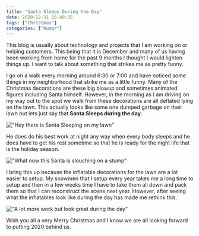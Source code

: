 ```yaml
---
title: "Santa Sleeps During the Day"
date: 2020-12-31 16:40:35
tags: ["Christmas"]
categories: ["humor"] 
---
```

This blog is usually about technology and projects that I am working on or helping customers. This being that it is December and many of us having been working from home for the past 9 months I thought I would lighten things up. I want to talk about something that  strikes me as pretty funny.

I go on a walk every morning around 6:30 or 7:00 and have noticed some things in my neighborhood that strike me as a little funny.  Many of the Christmas decorations are these big blowup and sometimes animated figures including Santa himself.  However, in the morning as I am driving on my way out to the spot we walk from these decorations are all deflated lying on the lawn. This actually looks like some one dumped garbage on their lawn but lets just say that **Santa Sleeps during the day**.

!["Hey there is Santa Sleeping on my lawn"](/images/deflated_christmas.jpg) 

He does do his best work at night any way when every body sleeps and he does have to get his rest sometime so that he is ready for the night life that is the holiday season. 

!["What now this Santa is slouching on a stump"](/images/Deflated_christmas_decorations.jpg) 

I bring this up because the inflatable decorations for the lawn are a lot easier to setup.  My snowmen that I setup every year takes me a long time to setup and then in a few weeks time I have to take them all down and pack them so that I can reconstruct the scene next year.  However, after seeing what the inflatables look like during the day has made me rethink this. 

!["A lot more work but look great during the day"](/images/OurSnowmen.jpg) 

Wish you all a very Merry Christmas and I know we are all looking forward to putting 2020 behind us.